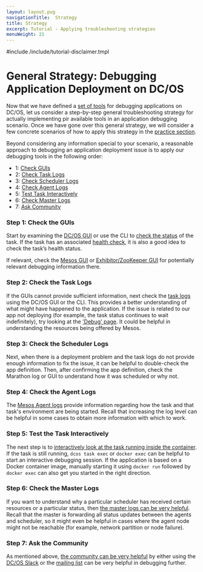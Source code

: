 ```yaml
---
layout: layout.pug
navigationTitle:  Strategy
title: Strategy
excerpt: Tutorial - Applying troubleshooting strategies
menuWeight: 21
---
```

#include /include/tutorial-disclaimer.tmpl

<a name=strategy></a>

# General Strategy: Debugging Application Deployment on DC/OS

Now that we have defined a [set of tools](/dcos/1.12/tutorials/dcos-debug/tools/) for debugging applications on DC/OS, let us consider a step-by-step general troubleshooting strategy for actually implementing pir available tools in an application debugging scenario. Once we have gone over this general strategy, we will consider a few concrete scenarios of how to apply this strategy in the [practice section](/dcos/1.12/tutorials/dcos-debug/scenarios/).

Beyond considering any information special to your scenario, a reasonable approach to debugging an application deployment issue is to apply our debugging tools in the following order:

<a name="tools"></a>

- 1: [Check GUIs](#GUI-strat)
- 2: [Check Task Logs](#task-strat)
- 3: [Check Scheduler Logs](#schedule-strat)
- 4: [Check Agent Logs](#agent-strat)
- 5: [Test Task Interactively](#interactive-strat)
- 6: [Check Master Logs](#master-strat)
- 7: [Ask Community](#community-strat)


<a name="GUI-strat"></a>

### Step 1: Check the GUIs

Start by examining the [DC/OS GUI](/dcos/1.12/gui/) or use the CLI to [check the status](/dcos/1.12/deploying-services/task-handling/) of the task. If the task has an associated [health check](/dcos/1.12/deploying-services/creating-services/health-checks/), it is also a good idea to check the task’s health status.

If relevant, check the [Mesos GUI](/dcos/1.12/tutorials/dcos-debug/tools/#mesos-ui) or [Exhibitor/ZooKeeper GUI](/dcos/1.12/tutorials/dcos-debug/tools/#zoo-ui) for potentially relevant debugging information there.

<a name="task-strat"></a>

### Step 2: Check the Task Logs

If the GUIs cannot provide sufficient information, next check the [task logs](/dcos/1.12/tutorials/dcos-debug/tools/#task-logs) using the DC/OS GUI or the CLI. This provides a better understanding of what might have happened to the application. If the issue is related to our app not deploying (for example, the task status continues to wait indefinitely), try looking at the ['Debug' page](/dcos/1.12/monitoring/debugging/gui-debugging/#debugging-page). It could be helpful in understanding the resources being offered by Mesos.

<a name="schedule-strat"></a>

### Step 3: Check the Scheduler Logs

Next, when there is a deployment problem and the task logs do not provide enough information to fix the issue, it can be helpful to double-check the app definition. Then, after confirming the app definition, check the Marathon log or GUI to understand how it was scheduled or why not.

<a name="agent-strat"></a>

### Step 4: Check the Agent Logs

The [Mesos Agent logs](/dcos/1.12/tutorials/dcos-debug/tools/#mesos-agent-logs) provide information regarding how the task and that task's environment are being started. Recall that increasing the log level can be helpful in some cases to obtain more information with which to work.

<a name="interactive-strat"></a>

### Step 5: Test the Task Interactively

The next step is to [interactively look at the task running inside the container](/dcos/1.12/tutorials/dcos-debug/tools/#interactive). If the task is still running, `dcos task exec` or `docker exec` can be helpful to start an interactive debugging session. If the application is based on a Docker container image, manually starting it using `docker run` followed by `docker exec` can also get you started in the right direction.

<a name="master-strat"></a>

### Step 6: Check the Master Logs

If you want to understand why a particular scheduler has received certain resources or a particular status, then [the master logs can be very helpful](/dcos/1.12/tutorials/dcos-debug/tools/#master-logs). Recall that the master is forwarding all status updates between the agents and scheduler, so it might even be helpful in cases where the agent node might not be reachable (for example, network partition or node failure).

<a name="community-strat"></a>

### Step 7:  Ask the Community

As mentioned above, [the community can be very helpful](/dcos/1.12/tutorials/dcos-debug/tools/#community) by either using the [DC/OS Slack](http://chat.dcos.io/?_ga=2.29995196.285985511.1525709518-600356888.1525372520) or the [mailing list](https://groups.google.com/a/dcos.io/forum/#!forum/users) can be very helpful in debugging further.
